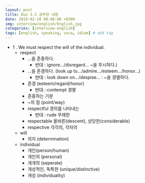 ```yaml
---
layout: post
title: Duo 3.3 공부한 내용
date: 2019-02-10 00:00:00 +0300
img: interview/english/English.jpg
categories: [interview-english] 
tags: [english, speaking, voca, idiom] # add tag
---
```


+ 1 . We must respect the will of the individual.
    + respect
        + ...을 존중하다. 
            + 반대 : ignore.../disregard... ~을 무시하다.)
        + ...을 존경하다. (look up to.../admire.../esteem.../honor...)
            + 반대 : look down on.../despise... : ~을 경멸하다.
        + 존경 (esteem/regard/honor)
            + 반대 : contempt 경멸
        + 존중하는 기분
        + ~의 점 (point/way)
        + respectful 경의를 나타내는
            + 반대 : rude 무례한
        + respectable 올바른(descent), 상당한(considerable)
        + respective 각각의, 각자의
    + will
        + 의지 (determination)
    + individual 
        + 개인(person/human)
        + 개인의 (personal)
        + 개개의 (seperate)
        + 개성적인, 독특한 (unique/distinctive)
        + 개성 (individuality) 
        

